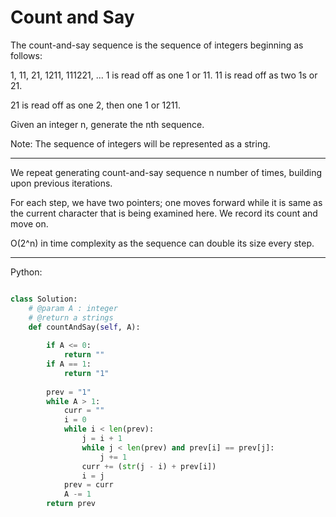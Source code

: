 # Count and Say

The count-and-say sequence is the sequence of integers beginning as follows:

1, 11, 21, 1211, 111221, ...
1 is read off as one 1 or 11.
11 is read off as two 1s or 21.

21 is read off as one 2, then one 1 or 1211.

Given an integer n, generate the nth sequence.

Note: The sequence of integers will be represented as a string.

---

We repeat generating count-and-say sequence n number of times, building upon
previous iterations.

For each step, we have two pointers; one moves forward while it is same as the
current character that is being examined here. We record its count and move on.

O(2^n) in time complexity as the sequence can double its size every step.

---

Python:

```python

class Solution:
    # @param A : integer
    # @return a strings
    def countAndSay(self, A):
        
        if A <= 0:
            return ""
        if A == 1:
            return "1"
        
        prev = "1"
        while A > 1:
            curr = ""
            i = 0
            while i < len(prev):
                j = i + 1
                while j < len(prev) and prev[i] == prev[j]:
                    j += 1
                curr += (str(j - i) + prev[i])
                i = j
            prev = curr
            A -= 1
        return prev
```
